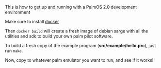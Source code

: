 This is how to get up and running with a PalmOS 2.0 development environment


Make sure to install [docker](http://docker.io)

Then `docker build` will create a fresh image of debian sarge with all the utilities and sdk to build your own palm pilot software.

To build a fresh copy of the example program (**src/example/hello.prc**), just run `make`.


Now, copy to whatever palm emulator you want to run, and see if it works!
